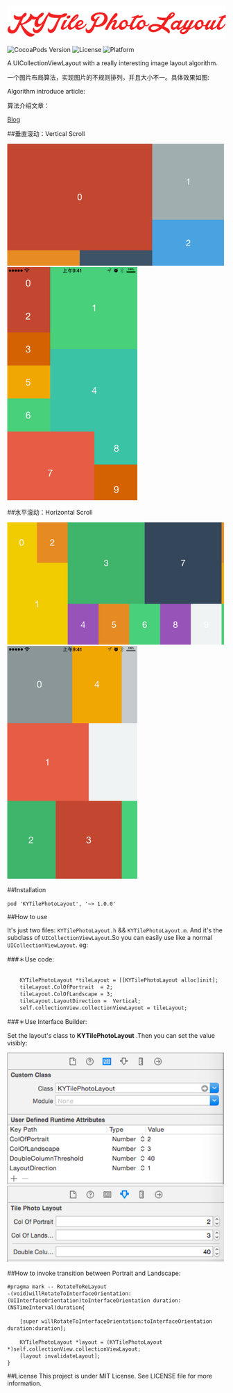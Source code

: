 <p align="left" >
  <img src="logo.png" alt="KYTilePhotoLayout" title="KYTilePhotoLayout">
</p>


![CocoaPods Version](https://img.shields.io/badge/pod-v1.0.0-brightgreen.svg)
![License](https://img.shields.io/badge/license-MIT-blue.svg)
![Platform](https://img.shields.io/badge/platform-iOS-red.svg)


A UICollectionViewLayout with a really interesting image layout algorithm.

一个图片布局算法，实现图片的不规则排列，并且大小不一。具体效果如图:

Algorithm introduce article:

算法介绍文章：

[Blog](http://kittenyang.com/layout-algorithm/)

##垂直滚动：Vertical Scroll

<img src="layout_l_v.gif" width = "500">

<img src="layout_p_v.gif" width = "300">

##水平滚动：Horizontal Scroll

<img src="layout_l_h.gif" width = "500">

<img src="layout_p_h.gif" width = "300">


##Installation

`pod 'KYTilePhotoLayout', '~> 1.0.0'`


##How to use

It's just two files: `KYTilePhotoLayout.h` && `KYTilePhotoLayout.m`. And it's the subclass of `UICollectionViewLayout`.So you can easily use like a normal `UICollectionViewLayout`. eg:

###＊Use code:

```objc

    KYTilePhotoLayout *tileLayout = [[KYTilePhotoLayout alloc]init];
    tileLayout.ColOfPortrait  = 2;
    tileLayout.ColOfLandscape = 3;
    tileLayout.LayoutDirection =  Vertical;
    self.collectionView.collectionViewLayout = tileLayout;

```

###＊Use Interface Builder:

Set the layout's class to **KYTilePhotoLayout** .Then you can set the value visibly:

<img src="ScreenShot_1.png" width = "500">

<img src="ScreenShot_2.png" width = "500">


##How to invoke transition between Portrait and Landscape:

```objc
#pragma mark -- RotateToReLayout
-(void)willRotateToInterfaceOrientation:(UIInterfaceOrientation)toInterfaceOrientation duration:(NSTimeInterval)duration{
    
    [super willRotateToInterfaceOrientation:toInterfaceOrientation duration:duration];
    
    KYTilePhotoLayout *layout = (KYTilePhotoLayout *)self.collectionView.collectionViewLayout;
    [layout invalidateLayout];
}

```

##License
This project is under MIT License. See LICENSE file for more information.
